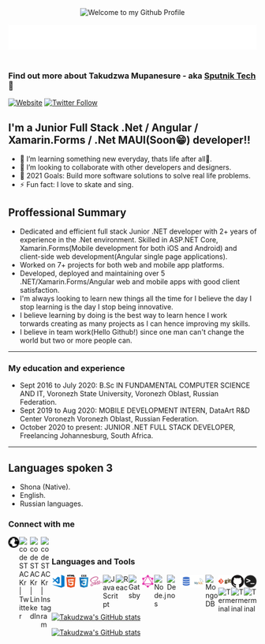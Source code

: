 <!-- "Hero" Header -->
<div align="center">
  <img src="https://github.com/BrunnerLivio/brunnerlivio/blob/master/images/welcome.png?raw=true" style="max-width: 100%;" alt="Welcome to my Github Profile" />
  <br />
  <br />
  <img height="50" alt="I'm Takudzwa and I like .Net 😁" src="https://raw.githubusercontent.com/BrunnerLivio/brunnerlivio/master/images/personal_note.svg" />
  <br />
  <br />

</div>

### Find out more about Takudzwa Mupanesure - aka [Sputnik Tech][website] 👋

[![Website](https://img.shields.io/badge/-takudzwam.live-green)](https://takudzwam.live)
[![Twitter Follow](https://img.shields.io/badge/twitter-follow%20Takudzwa%20Mupanesure-yellowgreen)](https://twitter.com/TakudzwaM6?s=08)

## I'm a Junior Full Stack .Net / Angular / Xamarin.Forms / .Net MAUI(Soon😁) developer!!

- 🌱 I’m learning something new everyday, thats life after all🤣.
- 🤝 I’m looking to collaborate with other developers and designers.
- 🥅 2021 Goals: Build more software solutions to solve real life problems.
- ⚡ Fun fact: I love to skate and sing.

## Proffessional Summary

- Dedicated and efficient full stack Junior .NET developer with 2+ years of experience in the .Net environment. Skilled in ASP.NET Core, Xamarin.Forms(Mobile development for both iOS and Android) and client-side web development(Angular single page applications).
- Worked on 7+ projects for both web and mobile app platforms.
- Developed, deployed and maintaining over 5 .NET/Xamarin.Forms/Angular web and mobile apps with good client satisfaction.
-  I'm always looking to learn new things all the time for I believe the day I stop learning is the day I stop being innovative.
-  I believe learning by doing is the best way to learn hence I work torwards creating as many projects as I can hence improving my skills.
-  I believe in team work(Hello Github!) since one man can't change the world but two or more people can.
---

### My education and experience

- Sept 2016 to July 2020: B.Sc IN FUNDAMENTAL COMPUTER SCIENCE AND IT, Voronezh State University,
Voronezh Oblast, Russian Federation.
- Sept 2019 to Aug 2020: MOBILE DEVELOPMENT INTERN, DataArt R&D Center Voronezh
Voronezh Oblast, Russian Federation.
- October 2020 to present: JUNIOR .NET FULL STACK DEVELOPER, Freelancing
Johannesburg, South Africa.

---

## Languages spoken 3

-  Shona (Native).
-  English.
-  Russian languages.


### Connect with me

[<img align="left" alt="codeSTACKr.com" width="22px" src="https://raw.githubusercontent.com/iconic/open-iconic/master/svg/globe.svg" />][website]
[<img align="left" alt="codeSTACKr | Twitter" width="22px" src="https://cdn.jsdelivr.net/npm/simple-icons@v3/icons/twitter.svg" />][twitter]
[<img align="left" alt="codeSTACKr | LinkedIn" width="22px" src="https://cdn.jsdelivr.net/npm/simple-icons@v3/icons/linkedin.svg" />][linkedin]
[<img align="left" alt="codeSTACKr | Instagram" width="22px" src="https://cdn.jsdelivr.net/npm/simple-icons@v3/icons/instagram.svg" />][instagram]

<br />

### Languages and Tools

<img align="left" alt="Visual Studio Code" width="26px" src="https://raw.githubusercontent.com/github/explore/80688e429a7d4ef2fca1e82350fe8e3517d3494d/topics/visual-studio-code/visual-studio-code.png" />
<img align="left" alt="HTML5" width="26px" src="https://raw.githubusercontent.com/github/explore/80688e429a7d4ef2fca1e82350fe8e3517d3494d/topics/html/html.png" />
<img align="left" alt="CSS3" width="26px" src="https://raw.githubusercontent.com/github/explore/80688e429a7d4ef2fca1e82350fe8e3517d3494d/topics/css/css.png" />
<img align="left" alt="Sass" width="26px" src="https://raw.githubusercontent.com/github/explore/80688e429a7d4ef2fca1e82350fe8e3517d3494d/topics/sass/sass.png" />
<img align="left" alt="JavaScript" width="26px" src="https://miro.medium.com/max/1400/1*TpbxEQy4ckB-g31PwUQPlg.png" />
<img align="left" alt="React" width="26px" src="https://venturebeat.com/wp-content/uploads/2015/06/visual_studio_purple.png?resize=1200%2C600&strip=all" />
<img align="left" alt="Gatsby" width="26px" src="https://www.avenga.com/wp-content/uploads/2020/11/C-Sharp-1920x1080.png" />
<img align="left" alt="GraphQL" width="26px" src="https://raw.githubusercontent.com/github/explore/80688e429a7d4ef2fca1e82350fe8e3517d3494d/topics/graphql/graphql.png" />
<img align="left" alt="Node.js" width="26px" src="https://upload.wikimedia.org/wikipedia/commons/thumb/f/f2/Xamarin-logo.svg/220px-Xamarin-logo.svg.png" />
<img align="left" alt="Deno" width="26px" src="https://miro.medium.com/max/960/1*VKY-Ldkt-iHobItql7G_5w.png" />
<img align="left" alt="SQL" width="26px" src="https://raw.githubusercontent.com/github/explore/80688e429a7d4ef2fca1e82350fe8e3517d3494d/topics/sql/sql.png" />
<img align="left" alt="MySQL" width="26px" src="https://raw.githubusercontent.com/github/explore/80688e429a7d4ef2fca1e82350fe8e3517d3494d/topics/mysql/mysql.png" />
<img align="left" alt="MongoDB" width="26px" src="https://soaringeagle.biz/wp-content/uploads/2020/03/ms-sql-server.png" />
<img align="left" alt="Git" width="26px" src="https://raw.githubusercontent.com/github/explore/80688e429a7d4ef2fca1e82350fe8e3517d3494d/topics/git/git.png" />
<img align="left" alt="GitHub" width="26px" src="https://raw.githubusercontent.com/github/explore/78df643247d429f6cc873026c0622819ad797942/topics/github/github.png" />
<img align="left" alt="Terminal" width="26px" src="https://raw.githubusercontent.com/github/explore/80688e429a7d4ef2fca1e82350fe8e3517d3494d/topics/terminal/terminal.png" />
<img align="left" alt="Terminal" width="26px" src="https://cdn.neow.in/news/images/uploaded/2020/11/1605027417_microsoft_net_story.jpg" />
<img align="left" alt="Terminal" width="26px" src="https://bloximages.newyork1.vip.townnews.com/redandblack.com/content/tncms/assets/v3/editorial/4/59/45940eb2-5403-11e9-a843-db0e4491cc90/5ca13d8453042.image.jpg?resize=960%2C640" />
<img align="left" alt="Terminal" width="26px" src="https://upload.wikimedia.org/wikipedia/commons/thumb/f/ff/DigitalOcean_logo.svg/150px-DigitalOcean_logo.svg.png" />


<br />
<br />


[![Takudzwa's GitHub stats](https://github-readme-stats.vercel.app/api?username=Takudzwamz&hide=stars,issues,contribs&theme=radical)](https://github.com/Takudzwamz/github-readme-stats)

[![Takudzwa's GitHub stats](https://github-readme-stats.vercel.app/api/top-langs/?username=Takudzwamz&hide=stars,issues,contribs&count_private=true&show_icons=true&theme=cobalt&langs_count=15)](https://github.com/Takudzwamz/github-readme-stats)



<!--START_SECTION:activity
<details>
  <summary>:zap: Recent GitHub Activity</summary>
  

1. 🗣 Commented on [#1](https://github.com/codeSTACKr/portfolio-sass/issues/1) in [codeSTACKr/portfolio-sass](https://github.com/codeSTACKr/portfolio-sass)
2. 🎉 Merged PR [#1](https://github.com/codeSTACKr/portfolio-sass/pull/1) in [codeSTACKr/portfolio-sass](https://github.com/codeSTACKr/portfolio-sass)
3. 🗣 Commented on [#10](https://github.com/codeSTACKr/codestackr-vscode-theme/issues/10) in [codeSTACKr/codestackr-vscode-theme](https://github.com/codeSTACKr/codestackr-vscode-theme)
4. 🗣 Commented on [#11](https://github.com/codeSTACKr/codestackr-vscode-theme/issues/11) in [codeSTACKr/codestackr-vscode-theme](https://github.com/codeSTACKr/codestackr-vscode-theme)
5. ❌ Closed PR [#1](https://github.com/codeSTACKr/spotify-now-playing/pull/1) in [codeSTACKr/spotify-now-playing](https://github.com/codeSTACKr/spotify-now-playing)


</details>-->

[website]: https://takudzwam.live
[twitter]: https://twitter.com/TakudzwaM6?s=08
[instagram]: https://www.instagram.com/takum1709/
[linkedin]: https://www.linkedin.com/in/takudzwa-mupanesure-14a3321b7/

